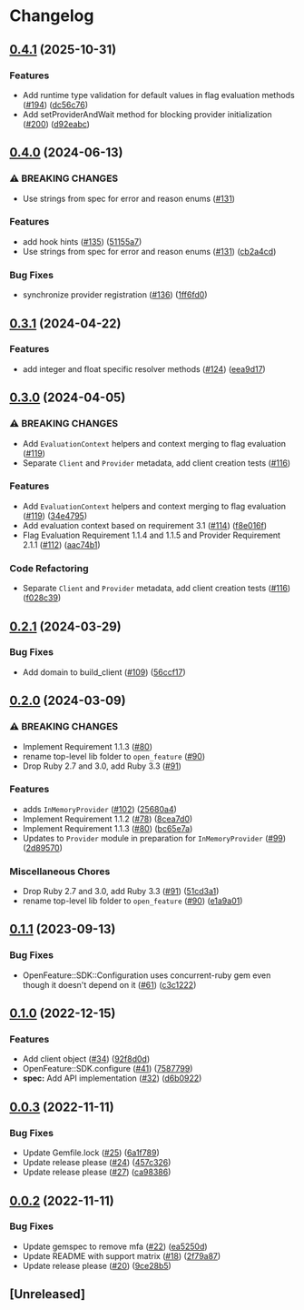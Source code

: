 # Changelog

## [0.4.1](https://github.com/open-feature/ruby-sdk/compare/v0.4.0...v0.4.1) (2025-10-31)


### Features

* Add runtime type validation for default values in flag evaluation methods ([#194](https://github.com/open-feature/ruby-sdk/issues/194)) ([dc56c76](https://github.com/open-feature/ruby-sdk/commit/dc56c76f987c16b22a284513b7d0f383d38a0198))
* Add setProviderAndWait method for blocking provider initialization ([#200](https://github.com/open-feature/ruby-sdk/issues/200)) ([d92eabc](https://github.com/open-feature/ruby-sdk/commit/d92eabcb54335e21522cea0d6b10be3e842ce8e2))

## [0.4.0](https://github.com/open-feature/ruby-sdk/compare/v0.3.1...v0.4.0) (2024-06-13)


### ⚠ BREAKING CHANGES

* Use strings from spec for error and reason enums ([#131](https://github.com/open-feature/ruby-sdk/issues/131))

### Features

* add hook hints ([#135](https://github.com/open-feature/ruby-sdk/issues/135)) ([51155a7](https://github.com/open-feature/ruby-sdk/commit/51155a7d9cd2c28b38accb9d9b49018bd4868040))
* Use strings from spec for error and reason enums ([#131](https://github.com/open-feature/ruby-sdk/issues/131)) ([cb2a4cd](https://github.com/open-feature/ruby-sdk/commit/cb2a4cd54059ffe7ed3484be6705ca2a9d590c1a))


### Bug Fixes

* synchronize provider registration ([#136](https://github.com/open-feature/ruby-sdk/issues/136)) ([1ff6fd0](https://github.com/open-feature/ruby-sdk/commit/1ff6fd0c3732e9e074c8b30cbe4164a67286b0a4))

## [0.3.1](https://github.com/open-feature/ruby-sdk/compare/v0.3.0...v0.3.1) (2024-04-22)


### Features

* add integer and float specific resolver methods ([#124](https://github.com/open-feature/ruby-sdk/issues/124)) ([eea9d17](https://github.com/open-feature/ruby-sdk/commit/eea9d17e5892064cec9d81bb0ef452e7e1761764))

## [0.3.0](https://github.com/open-feature/ruby-sdk/compare/v0.2.1...v0.3.0) (2024-04-05)


### ⚠ BREAKING CHANGES

* Add `EvaluationContext` helpers and context merging to flag evaluation ([#119](https://github.com/open-feature/ruby-sdk/issues/119))
* Separate `Client` and `Provider` metadata, add client creation tests ([#116](https://github.com/open-feature/ruby-sdk/issues/116))

### Features

* Add `EvaluationContext` helpers and context merging to flag evaluation ([#119](https://github.com/open-feature/ruby-sdk/issues/119)) ([34e4795](https://github.com/open-feature/ruby-sdk/commit/34e47956d66e0c6763f58c818461aa52f628bd21))
* Add evaluation context based on requirement 3.1 ([#114](https://github.com/open-feature/ruby-sdk/issues/114)) ([f8e016f](https://github.com/open-feature/ruby-sdk/commit/f8e016f1cf7bf1ca7fddce7a41efdeb4d3d522c1))
* Flag Evaluation Requirement 1.1.4 and 1.1.5 and Provider Requirement 2.1.1 ([#112](https://github.com/open-feature/ruby-sdk/issues/112)) ([aac74b1](https://github.com/open-feature/ruby-sdk/commit/aac74b1e80a4b3e69983e55cf5c75b9cee37b71b))


### Code Refactoring

* Separate `Client` and `Provider` metadata, add client creation tests ([#116](https://github.com/open-feature/ruby-sdk/issues/116)) ([f028c39](https://github.com/open-feature/ruby-sdk/commit/f028c398db3e2317847fe7e7bcbe6bbe96bb0b1c))

## [0.2.1](https://github.com/open-feature/ruby-sdk/compare/v0.2.0...v0.2.1) (2024-03-29)


### Bug Fixes

* Add domain to build_client ([#109](https://github.com/open-feature/ruby-sdk/issues/109)) ([56ccf17](https://github.com/open-feature/ruby-sdk/commit/56ccf17ec340df0ea14a72ea7379c51dbb9d7b13))

## [0.2.0](https://github.com/open-feature/ruby-sdk/compare/v0.1.1...v0.2.0) (2024-03-09)


### ⚠ BREAKING CHANGES

* Implement Requirement 1.1.3 ([#80](https://github.com/open-feature/ruby-sdk/issues/80))
* rename top-level lib folder to `open_feature` ([#90](https://github.com/open-feature/ruby-sdk/issues/90))
* Drop Ruby 2.7 and 3.0, add Ruby 3.3 ([#91](https://github.com/open-feature/ruby-sdk/issues/91))

### Features

* adds `InMemoryProvider` ([#102](https://github.com/open-feature/ruby-sdk/issues/102)) ([25680a4](https://github.com/open-feature/ruby-sdk/commit/25680a40b0955ee66da256f23f7078655754a4b6))
* Implement Requirement 1.1.2 ([#78](https://github.com/open-feature/ruby-sdk/issues/78)) ([8cea7d0](https://github.com/open-feature/ruby-sdk/commit/8cea7d0cefc31ddeb2095ac60c40db3b038b02c5))
* Implement Requirement 1.1.3 ([#80](https://github.com/open-feature/ruby-sdk/issues/80)) ([bc65e7a](https://github.com/open-feature/ruby-sdk/commit/bc65e7a2754d736e858a856fd39118940c63ee41))
* Updates to `Provider` module in preparation for `InMemoryProvider` ([#99](https://github.com/open-feature/ruby-sdk/issues/99)) ([2d89570](https://github.com/open-feature/ruby-sdk/commit/2d89570b2ebace61bcb261cfcb54b2724a4a75f7))


### Miscellaneous Chores

* Drop Ruby 2.7 and 3.0, add Ruby 3.3 ([#91](https://github.com/open-feature/ruby-sdk/issues/91)) ([51cd3a1](https://github.com/open-feature/ruby-sdk/commit/51cd3a1801e589f9049bffd7349d56bb6d32d05e))
* rename top-level lib folder to `open_feature` ([#90](https://github.com/open-feature/ruby-sdk/issues/90)) ([e1a9a01](https://github.com/open-feature/ruby-sdk/commit/e1a9a018e18cb62acedd1b5cd5a00ad3ecb4321a))

## [0.1.1](https://github.com/open-feature/ruby-sdk/compare/v0.1.0...v0.1.1) (2023-09-13)


### Bug Fixes

* OpenFeature::SDK::Configuration uses concurrent-ruby gem even though it doesn't depend on it ([#61](https://github.com/open-feature/ruby-sdk/issues/61)) ([c3c1222](https://github.com/open-feature/ruby-sdk/commit/c3c12226a21e43d62358562f4008a4a44a10e72b))

## [0.1.0](https://github.com/open-feature/ruby-sdk/compare/v0.0.3...v0.1.0) (2022-12-15)


### Features

* Add client object ([#34](https://github.com/open-feature/ruby-sdk/issues/34)) ([92f8d0d](https://github.com/open-feature/ruby-sdk/commit/92f8d0d4bf693bf74d0f076621f3453f11d4ca65))
* OpenFeature::SDK.configure ([#41](https://github.com/open-feature/ruby-sdk/issues/41)) ([7587799](https://github.com/open-feature/ruby-sdk/commit/75877997dcb49aeb38a4969734df87b2845e1e6a))
* **spec:** Add API implementation ([#32](https://github.com/open-feature/ruby-sdk/issues/32)) ([d6b0922](https://github.com/open-feature/ruby-sdk/commit/d6b0922a54e9cb714c44dfe58ddab01356f6916b))

## [0.0.3](https://github.com/open-feature/ruby-sdk/compare/v0.0.2...v0.0.3) (2022-11-11)


### Bug Fixes

* Update Gemfile.lock ([#25](https://github.com/open-feature/ruby-sdk/issues/25)) ([6a1f789](https://github.com/open-feature/ruby-sdk/commit/6a1f789bd016a6b1d961a8ce61d3366116d4e3e5))
* Update release please ([#24](https://github.com/open-feature/ruby-sdk/issues/24)) ([457c326](https://github.com/open-feature/ruby-sdk/commit/457c3262131c55deeb5719d94ee18ac8591488b1))
* Update release please ([#27](https://github.com/open-feature/ruby-sdk/issues/27)) ([ca98386](https://github.com/open-feature/ruby-sdk/commit/ca983861fd50388a05bca60b1483ed65fb8aedb5))

## [0.0.2](https://github.com/open-feature/ruby-sdk/compare/v0.0.1...v0.0.2) (2022-11-11)


### Bug Fixes

* Update gemspec to remove mfa ([#22](https://github.com/open-feature/ruby-sdk/issues/22)) ([ea5250d](https://github.com/open-feature/ruby-sdk/commit/ea5250dfd16598a13a1a6542e44f4fa3664f251e))
* Update README with support matrix ([#18](https://github.com/open-feature/ruby-sdk/issues/18)) ([2f79a87](https://github.com/open-feature/ruby-sdk/commit/2f79a87320cff30835081599f21f544d2d4e52cf))
* Update release please ([#20](https://github.com/open-feature/ruby-sdk/issues/20)) ([9ce28b5](https://github.com/open-feature/ruby-sdk/commit/9ce28b51b295f21a58ffd9812de794b3d3f1803b))

## [Unreleased]
